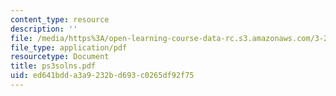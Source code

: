 ```yaml
---
content_type: resource
description: ''
file: /media/https%3A/open-learning-course-data-rc.s3.amazonaws.com/3-20-materials-at-equilibrium-sma-5111-fall-2003/ed641bdda3a9232bd693c0265df92f75_ps3solns.pdf
file_type: application/pdf
resourcetype: Document
title: ps3solns.pdf
uid: ed641bdd-a3a9-232b-d693-c0265df92f75
---
```

